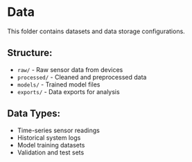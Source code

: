 # Data

This folder contains datasets and data storage configurations.

## Structure:
- `raw/` - Raw sensor data from devices
- `processed/` - Cleaned and preprocessed data
- `models/` - Trained model files
- `exports/` - Data exports for analysis

## Data Types:
- Time-series sensor readings
- Historical system logs
- Model training datasets
- Validation and test sets
